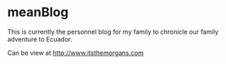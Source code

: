 meanBlog
========

This is currently the personnel blog for my family to chronicle our family adventure to Ecuador.

Can be view at http://www.itsthemorgans.com
